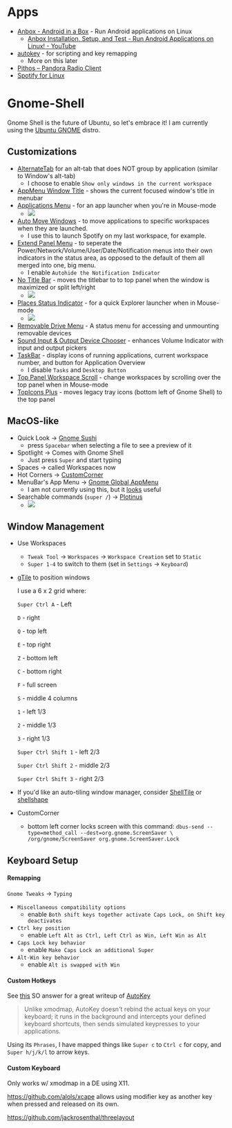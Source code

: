 # Apps
- [Anbox \- Android in a Box](https://anbox.io/) - Run Android applications on Linux
  - [Anbox Installation, Setup, and Test \- Run Android Applications on Linux\! \- YouTube](https://www.youtube.com/watch?v=Or9uzQLb3ws)
- [autokey](https://github.com/autokey/autokey) - for scripting and key remapping
  - More on this later
- [Pithos – Pandora Radio Client](https://pithos.github.io/)
- [Spotify for Linux](https://www.spotify.com/us/download/linux/)

# Gnome-Shell
Gnome Shell is the future of Ubuntu, so let's embrace it! I am currently using the [Ubuntu GNOME](https://wiki.ubuntu.com/UbuntuGNOME/GetUbuntuGNOME) distro.

## Customizations
- [AlternateTab](https://extensions.gnome.org/extension/15/alternatetab/) for an alt-tab that does NOT group by application (similar to Window's alt-tab)
  - I choose to enable `Show only windows in the current workspace`
- [AppMenu Window Title](https://extensions.gnome.org/extension/743/appmenu-window-title/) - shows the current focused window's title in menubar
- [Applications Menu](https://extensions.gnome.org/extension/6/applications-menu/) - for an app launcher when you're in Mouse-mode
  - ![](https://extensions.gnome.org/extension-data/screenshots/screenshot_6_5MMPK4p.png)
- [Auto Move Windows](https://extensions.gnome.org/extension/16/auto-move-windows/) - to move applications to specific workspaces when they are launched.
  - I use this to launch Spotify on my last workspace, for example.
- [Extend Panel Menu](https://extensions.gnome.org/extension/1201/extend-panel-menu/) - to seperate the Power/Network/Volume/User/Date/Notification menus into their own indicators in the status area, as opposed to the default of them all merged into one, big menu.
  - I enable `Autohide the Notification Indicator`
- [No Title Bar](https://extensions.gnome.org/extension/1267/no-title-bar/) - moves the titlebar to to top panel when the window is maximized or split left/right
  - ![](https://extensions.gnome.org/extension-data/screenshots/screenshot_1267.png)
- [Places Status Indicator](https://extensions.gnome.org/extension/8/places-status-indicator/) - for a quick Explorer launcher when in Mouse-mode
  - ![](https://extensions.gnome.org/extension-data/screenshots/screenshot_8_mVLeGic.png)
- [Removable Drive Menu](https://extensions.gnome.org/extension/7/removable-drive-menu/) - A status menu for accessing and unmounting removable devices
- [Sound Input & Output Device Chooser](https://extensions.gnome.org/extension/906/sound-output-device-chooser/) - enhances Volume Indicator with input and output pickers
- [TaskBar](https://extensions.gnome.org/extension/584/taskbar/) - display icons of running applications, current workspace number, and button for Application Overview
  - I disable `Tasks` and `Desktop Button`
- [Top Panel Workspace Scroll](https://extensions.gnome.org/extension/701/top-panel-workspace-scroll/) - change workspaces by scrolling over the top panel when in Mouse-mode
- [TopIcons Plus](https://extensions.gnome.org/extension/1031/topicons/) - moves legacy tray icons (bottom left of Gnome Shell) to the top panel

## MacOS-like
- Quick Look -> [Gnome Sushi](http://www.omgubuntu.co.uk/2016/09/gnome-sushi-mac-quick-look-nautilus)
  - press `Spacebar` when selecting a file to see a preview of it
- Spotlight -> Comes with Gnome Shell
  - Just press `Super` and start typing
- Spaces -> called Workspaces now
- Hot Corners -> [CustomCorner](https://extensions.gnome.org/extension/1037/customcorner/)
- MenuBar's App Menu -> [Gnome Global AppMenu](https://github.com/lestcape/Gnome-Global-AppMenu)
  - I am not currently using this, but it [looks](http://www.omgubuntu.co.uk/2017/04/global-menu-for-gnome-extension-development) useful
- Searchable commands (`super /`) -> [Plotinus](https://github.com/p-e-w/plotinus)
  - ![](https://cloud.githubusercontent.com/assets/2702526/20246717/454a1a9a-a9e3-11e6-8b19-4db092348793.gif)

## Window Management
- Use Workspaces
  - `Tweak Tool` ->  `Workspaces` -> `Workspace Creation` set to `Static`
  - `Super 1-4` to switch to them (set in `Settings` -> `Keyboard`)
- [gTile](https://extensions.gnome.org/extension/28/gtile/) to position windows

  I use a 6 x 2 grid where:

  `Super Ctrl A` - Left

  `D` - right

  `Q` - top left

  `E` - top right

  `Z` - bottom left

  `C` - bottom right

  `F` - full screen

  `S` - middle 4 columns

  `1` - left 1/3

  `2` - middle 1/3

  `3` - right 1/3

  `Super Ctrl Shift 1` - left 2/3

  `Super Ctrl Shift 2` - middle 2/3

  `Super Ctrl Shift 3` - right 2/3

- If you'd like an auto-tiling window manager, consider [ShellTile](https://extensions.gnome.org/extension/657/shelltile/) or [shellshape](https://extensions.gnome.org/extension/294/shellshape/)
- CustomCorner
  - bottom left corner locks screen with this command: `dbus-send --type=method_call --dest=org.gnome.ScreenSaver \ /org/gnome/ScreenSaver org.gnome.ScreenSaver.Lock`

## Keyboard Setup
#### Remapping
`Gnome Tweaks` -> `Typing`
- `Miscellaneous compatibility options`
  - enable `Both shift keys together activate Caps Lock, on Shift key deactivates`
- `Ctrl key position`
  - enable `Left Alt as Ctrl, Left Ctrl as Win, Left Win as Alt`
- `Caps Lock key behavior`
  - enable `Make Caps Lock an additional Super`
- `Alt-Win key behavior`
  - enable `Alt is swapped with Win`

#### Custom Hotkeys
See [this](https://askubuntu.com/questions/254424/how-can-i-change-what-keys-on-my-keyboard-do-how-can-i-create-custom-keyboard/304834#304834) SO answer for a great writeup of [AutoKey](https://apps.ubuntu.com/cat/applications/autokey-gtk/)

> Unlike xmodmap, AutoKey doesn't rebind the actual keys on your keyboard; it runs in the background and intercepts your defined keyboard shortcuts, then sends simulated keypresses to your applications.

Using its `Phrases`, I have mapped things like `Super c` to `Ctrl c` for copy, and `Super h/j/k/l` to arrow keys.

#### Custom Keyboard
Only works w/ xmodmap in a DE using X11.

https://github.com/alols/xcape allows using modifier key as another key when pressed and released on its own.

https://github.com/jackrosenthal/threelayout